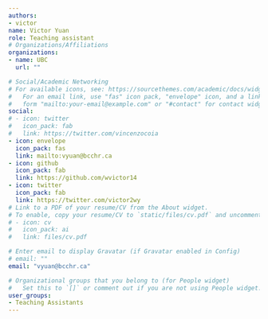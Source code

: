 ```yaml
---
authors:
- victor
name: Victor Yuan
role: Teaching assistant
# Organizations/Affiliations
organizations:
- name: UBC
  url: ""

# Social/Academic Networking
# For available icons, see: https://sourcethemes.com/academic/docs/widgets/#icons
#   For an email link, use "fas" icon pack, "envelope" icon, and a link in the
#   form "mailto:your-email@example.com" or "#contact" for contact widget.
social:
# - icon: twitter
#   icon_pack: fab
#   link: https://twitter.com/vincenzocoia
- icon: envelope
  icon_pack: fas
  link: mailto:vyuan@bcchr.ca
- icon: github
  icon_pack: fab
  link: https://github.com/wvictor14
- icon: twitter
  icon_pack: fab
  link: https://twitter.com/victor2wy
# Link to a PDF of your resume/CV from the About widget.
# To enable, copy your resume/CV to `static/files/cv.pdf` and uncomment the lines below.  
# - icon: cv
#   icon_pack: ai
#   link: files/cv.pdf

# Enter email to display Gravatar (if Gravatar enabled in Config)
# email: ""
email: "vyuan@bcchr.ca"

# Organizational groups that you belong to (for People widget)
#   Set this to `[]` or comment out if you are not using People widget.  
user_groups:
- Teaching Assistants
---
```

